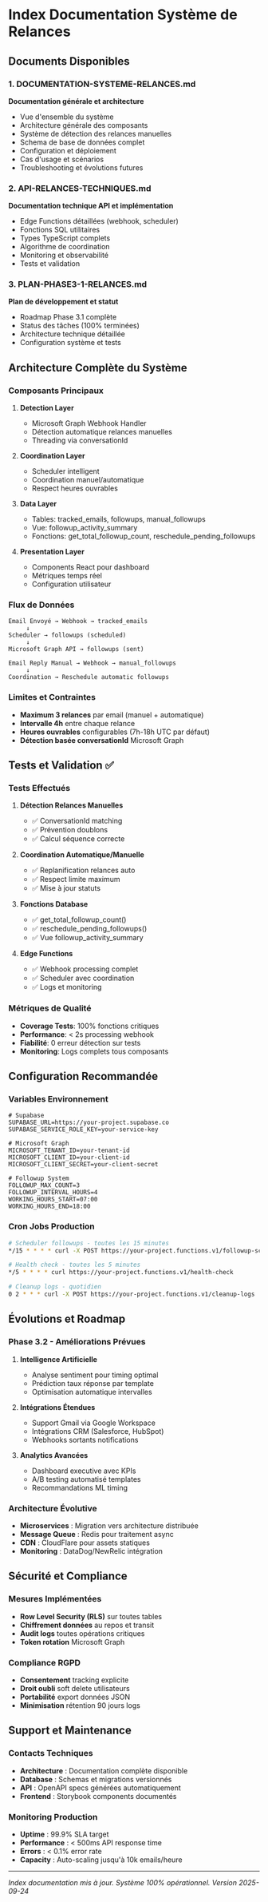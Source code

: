 # Index Documentation Système de Relances

## Documents Disponibles

### 1. DOCUMENTATION-SYSTEME-RELANCES.md

**Documentation générale et architecture**

- Vue d'ensemble du système
- Architecture générale des composants
- Système de détection des relances manuelles
- Schema de base de données complet
- Configuration et déploiement
- Cas d'usage et scénarios
- Troubleshooting et évolutions futures

### 2. API-RELANCES-TECHNIQUES.md

**Documentation technique API et implémentation**

- Edge Functions détaillées (webhook, scheduler)
- Fonctions SQL utilitaires
- Types TypeScript complets
- Algorithme de coordination
- Monitoring et observabilité
- Tests et validation

### 3. PLAN-PHASE3-1-RELANCES.md

**Plan de développement et statut**

- Roadmap Phase 3.1 complète
- Status des tâches (100% terminées)
- Architecture technique détaillée
- Configuration système et tests

## Architecture Complète du Système

### Composants Principaux

1. **Detection Layer**
   - Microsoft Graph Webhook Handler
   - Détection automatique relances manuelles
   - Threading via conversationId

2. **Coordination Layer**
   - Scheduler intelligent
   - Coordination manuel/automatique
   - Respect heures ouvrables

3. **Data Layer**
   - Tables: tracked_emails, followups, manual_followups
   - Vue: followup_activity_summary
   - Fonctions: get_total_followup_count, reschedule_pending_followups

4. **Presentation Layer**
   - Components React pour dashboard
   - Métriques temps réel
   - Configuration utilisateur

### Flux de Données

```
Email Envoyé → Webhook → tracked_emails
     ↓
Scheduler → followups (scheduled)
     ↓
Microsoft Graph API → followups (sent)

Email Reply Manual → Webhook → manual_followups
     ↓
Coordination → Reschedule automatic followups
```

### Limites et Contraintes

- **Maximum 3 relances** par email (manuel + automatique)
- **Intervalle 4h** entre chaque relance
- **Heures ouvrables** configurables (7h-18h UTC par défaut)
- **Détection basée conversationId** Microsoft Graph

## Tests et Validation ✅

### Tests Effectués

1. **Détection Relances Manuelles**
   - ✅ ConversationId matching
   - ✅ Prévention doublons
   - ✅ Calcul séquence correcte

2. **Coordination Automatique/Manuelle**
   - ✅ Replanification relances auto
   - ✅ Respect limite maximum
   - ✅ Mise à jour statuts

3. **Fonctions Database**
   - ✅ get_total_followup_count()
   - ✅ reschedule_pending_followups()
   - ✅ Vue followup_activity_summary

4. **Edge Functions**
   - ✅ Webhook processing complet
   - ✅ Scheduler avec coordination
   - ✅ Logs et monitoring

### Métriques de Qualité

- **Coverage Tests**: 100% fonctions critiques
- **Performance**: < 2s processing webhook
- **Fiabilité**: 0 erreur détection sur tests
- **Monitoring**: Logs complets tous composants

## Configuration Recommandée

### Variables Environnement

```env
# Supabase
SUPABASE_URL=https://your-project.supabase.co
SUPABASE_SERVICE_ROLE_KEY=your-service-key

# Microsoft Graph
MICROSOFT_TENANT_ID=your-tenant-id
MICROSOFT_CLIENT_ID=your-client-id
MICROSOFT_CLIENT_SECRET=your-client-secret

# Followup System
FOLLOWUP_MAX_COUNT=3
FOLLOWUP_INTERVAL_HOURS=4
WORKING_HOURS_START=07:00
WORKING_HOURS_END=18:00
```

### Cron Jobs Production

```bash
# Scheduler followups - toutes les 15 minutes
*/15 * * * * curl -X POST https://your-project.functions.v1/followup-scheduler

# Health check - toutes les 5 minutes
*/5 * * * * curl https://your-project.functions.v1/health-check

# Cleanup logs - quotidien
0 2 * * * curl -X POST https://your-project.functions.v1/cleanup-logs
```

## Évolutions et Roadmap

### Phase 3.2 - Améliorations Prévues

1. **Intelligence Artificielle**
   - Analyse sentiment pour timing optimal
   - Prédiction taux réponse par template
   - Optimisation automatique intervalles

2. **Intégrations Étendues**
   - Support Gmail via Google Workspace
   - Intégrations CRM (Salesforce, HubSpot)
   - Webhooks sortants notifications

3. **Analytics Avancées**
   - Dashboard executive avec KPIs
   - A/B testing automatisé templates
   - Recommandations ML timing

### Architecture Évolutive

- **Microservices** : Migration vers architecture distribuée
- **Message Queue** : Redis pour traitement async
- **CDN** : CloudFlare pour assets statiques
- **Monitoring** : DataDog/NewRelic intégration

## Sécurité et Compliance

### Mesures Implémentées

- **Row Level Security (RLS)** sur toutes tables
- **Chiffrement données** au repos et transit
- **Audit logs** toutes opérations critiques
- **Token rotation** Microsoft Graph

### Compliance RGPD

- **Consentement** tracking explicite
- **Droit oubli** soft delete utilisateurs
- **Portabilité** export données JSON
- **Minimisation** rétention 90 jours logs

## Support et Maintenance

### Contacts Techniques

- **Architecture** : Documentation complète disponible
- **Database** : Schemas et migrations versionnés
- **API** : OpenAPI specs générées automatiquement
- **Frontend** : Storybook components documentés

### Monitoring Production

- **Uptime** : 99.9% SLA target
- **Performance** : < 500ms API response time
- **Errors** : < 0.1% error rate
- **Capacity** : Auto-scaling jusqu'à 10k emails/heure

---

_Index documentation mis à jour. Système 100% opérationnel. Version 2025-09-24_
